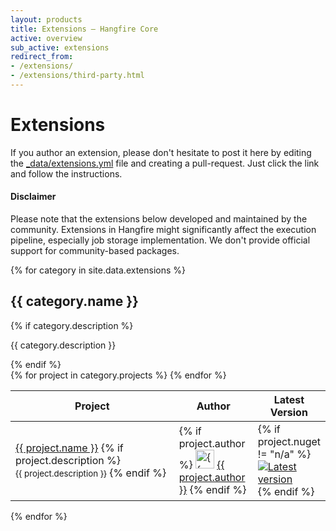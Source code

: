 ```yaml
---
layout: products
title: Extensions — Hangfire Core
active: overview
sub_active: extensions
redirect_from:
- /extensions/
- /extensions/third-party.html
---
```


<h1 class="page-header">Extensions</h1>

<div class="alert alert-info">
    If you author an extension, please don't hesitate to post it here by editing
    the <a href="{{ site.github_repo }}/edit/{{ site.github_branch }}/_data/extensions.yml" target="_blank">_data/extensions.yml</a>
    file and creating a pull-request. Just click the link and follow the instructions.
</div>

<div class="alert alert-warning">
    <h4>Disclaimer</h4>
    Please note that the extensions below developed and maintained by the community. Extensions in Hangfire might significantly affect the execution pipeline, especially job storage implementation. We don't provide official support for community-based packages.
</div>

{% for category in site.data.extensions %}

## {{ category.name }}

{% if category.description %}
<p>{{ category.description }}</p>
{% endif %}

<div class="table-responsive">
<table class="table table-condensed table-extensions">
    <thead>
        <tr>
            <th>Project</th>
            <th style="width: 25%">Author</th>
            <th style="width: 20%">Latest Version</th>
        </tr>
    </thead>
    <tbody>
    {% for project in category.projects %}
        <tr>
            <td>
               <a href="{{ project.url }}" target="_blank">{{ project.name }}</a>
               {% if project.description %}
               <br>
               <small>{{ project.description }}</small>
               {% endif %}
            </td>
            <td>
            {% if project.author %}
                <img src="https://github.com/{{ project.author }}.png?size=60" alt="{{ author }}" style="width: 30px;height:30px;">
                <a href="https://github.com/{{ project.author }}" target="_blank">{{ project.author }}</a>
            {% endif %}
            </td>
            <td>
                {% if project.nuget != "n/a" %}
                <a href="https://www.nuget.org/packages/{{ project.name }}/" target="_blank">
                    <img alt="Latest version" src="https://www.hangfire.io/shields/nuget/v/{{ project.name }}.svg">
                </a>
                {% endif %}
            </td>
        </tr>
    {% endfor %}
    </tbody>
</table>
</div>

{% endfor %}
